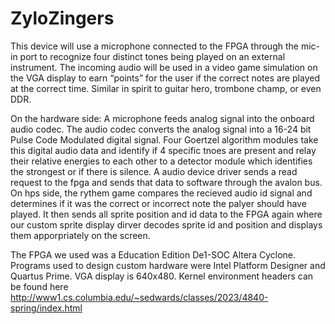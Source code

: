# ZyloZingers
This device will use a microphone connected to the FPGA through the mic-in port to recognize four distinct tones being played on an external instrument. The incoming audio will be used in a video game simulation on the VGA display to earn “points” for the user if the correct notes are played at the correct time. Similar in spirit to guitar hero, trombone champ, or even DDR.

On the hardware side: A microphone feeds analog signal into the onboard audio codec. The audio codec converts the analog signal into a 16-24 bit Pulse Code Modulated digital signal. Four Goertzel algorithm modules take this digital audio data and identify if 4 specific tnoes are present and relay their relative energies to each other to a detector module which identifies the strongest or if there is silence. A audio device driver sends a read request to the fpga and sends that data to software through the avalon bus. On hps side, the rythem game compares the recieved audio id signal and determines if it was the correct or incorrect note the palyer should have played. It then sends all sprite position and id data to the FPGA again where our custom sprite display dirver decodes sprite id and position and displays them apporpriately on the screen.

The FPGA we used was a Education Edition De1-SOC Altera Cyclone.
Programs used to design custom hardware were Intel Platform Designer and Quartus Prime.
VGA display is 640x480. 
Kernel environment headers can be found here http://www1.cs.columbia.edu/~sedwards/classes/2023/4840-spring/index.html
